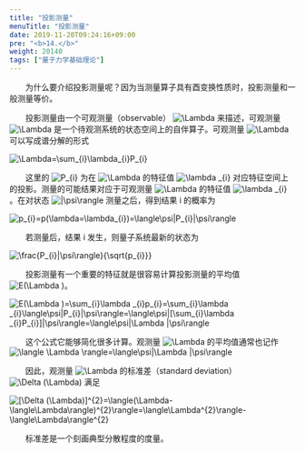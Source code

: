 ```yaml
---
title: "投影测量"
menuTitle: "投影测量"
date: 2019-11-20T09:24:16+09:00
pre: "<b>14.</b>"
weight: 20140
tags: ["量子力学基础理论"]
---
```


&emsp;&emsp;为什么要介绍投影测量呢？因为当测量算子具有酉变换性质时，投影测量和一般测量等价。

&emsp;&emsp;投影测量由一个可观测量（observable）
<img src="https://latex.codecogs.com/gif.latex?\inline&space;\dpi{120}&space;\Lambda" title="\Lambda" style="margin: auto; display: inline;"/>
来描述，可观测量
<img src="https://latex.codecogs.com/gif.latex?\inline&space;\dpi{120}&space;\Lambda" title="\Lambda" style="margin: auto; display: inline;"/>
是一个待观测系统的状态空间上的自伴算子。可观测量
<img src="https://latex.codecogs.com/gif.latex?\inline&space;\dpi{120}&space;\Lambda" title="\Lambda" style="margin: auto; display: inline;"/>
可以写成谱分解的形式

<img src="https://latex.codecogs.com/gif.latex?\inline&space;\dpi{150}&space;\Lambda=\sum_{i}\lambda_{i}P_{i}" title="\Lambda=\sum_{i}\lambda_{i}P_{i}" />

&emsp;&emsp;这里的
<img src="https://latex.codecogs.com/gif.latex?\inline&space;\dpi{120}&space;P_{i}" title="P_{i}" style="margin: auto; display: inline;"/>
为在
<img src="https://latex.codecogs.com/gif.latex?\inline&space;\dpi{120}&space;\Lambda" title="\Lambda" style="margin: auto; display: inline;"/>
的特征值
<img src="https://latex.codecogs.com/gif.latex?\inline&space;\dpi{120}&space;\lambda&space;_{i}" title="\lambda _{i}" style="margin: auto; display: inline;"/>
对应特征空间上的投影。测量的可能结果对应于可观测量
<img src="https://latex.codecogs.com/gif.latex?\inline&space;\dpi{120}&space;\Lambda" title="\Lambda" style="margin: auto; display: inline;"/>
的特征值
<img src="https://latex.codecogs.com/gif.latex?\inline&space;\dpi{120}&space;\lambda&space;_{i}" title="\lambda _{i}" style="margin: auto; display: inline;"/>
。在对状态
<img src="https://latex.codecogs.com/gif.latex?\inline&space;\dpi{120}&space;|\psi\rangle" title="|\psi\rangle" style="margin: auto; display: inline;"/>
测量之后，得到结果 i 的概率为

<img src="https://latex.codecogs.com/gif.latex?\inline&space;\dpi{150}&space;p_{i}=p(\lambda=\lambda_{i})=\langle\psi|P_{i}|\psi\rangle" title="p_{i}=p(\lambda=\lambda_{i})=\langle\psi|P_{i}|\psi\rangle" />

&emsp;&emsp;若测量后，结果 i 发生，则量子系统最新的状态为

<img src="https://latex.codecogs.com/gif.latex?\inline&space;\dpi{180}&space;\frac{P_{i}|\psi\rangle}{\sqrt{p_{i}}}" title="\frac{P_{i}|\psi\rangle}{\sqrt{p_{i}}}" />

&emsp;&emsp;投影测量有一个重要的特征就是很容易计算投影测量的平均值
<img src="https://latex.codecogs.com/gif.latex?\inline&space;\dpi{120}&space;E(\Lambda&space;)" title="E(\Lambda )" style="margin: auto; display: inline;"/>。

<img src="https://latex.codecogs.com/gif.latex?\inline&space;\dpi{150}&space;E(\Lambda&space;)=\sum_{i}\lambda&space;_{i}p_{i}=\sum_{i}\lambda&space;_{i}\langle\psi|P_{i}|\psi\rangle=\langle\psi|[\sum_{i}\lambda&space;_{i}P_{i}]|\psi\rangle=\langle\psi|\Lambda&space;|\psi\rangle" title="E(\Lambda )=\sum_{i}\lambda _{i}p_{i}=\sum_{i}\lambda _{i}\langle\psi|P_{i}|\psi\rangle=\langle\psi|[\sum_{i}\lambda _{i}P_{i}]|\psi\rangle=\langle\psi|\Lambda |\psi\rangle" />

&emsp;&emsp;这个公式它能够简化很多计算。观测量 <img src="https://latex.codecogs.com/gif.latex?\inline&space;\dpi{120}&space;\Lambda" title="\Lambda" style="margin: auto; display: inline;"/> 
的平均值通常也记作
<img src="https://latex.codecogs.com/gif.latex?\inline&space;\dpi{120}&space;\langle&space;\Lambda&space;\rangle=\langle\psi|\Lambda&space;|\psi\rangle" title="\langle \Lambda \rangle=\langle\psi|\Lambda |\psi\rangle" style="margin: auto; display: inline;"/>

&emsp;&emsp;因此，观测量
<img src="https://latex.codecogs.com/gif.latex?\inline&space;\dpi{120}&space;\Lambda" title="\Lambda" style="margin: auto; display: inline;"/>
的标准差（standard deviation）
<img src="https://latex.codecogs.com/gif.latex?\inline&space;\dpi{120}&space;\Delta&space;(\Lambda)" title="\Delta (\Lambda)" style="margin: auto; display: inline;"/>
满足

<img src="https://latex.codecogs.com/gif.latex?\inline&space;\dpi{150}&space;[\Delta&space;(\Lambda)]^{2}=\langle(\Lambda-\langle\Lambda\rangle)^{2}\rangle=\langle\Lambda^{2}\rangle-\langle\Lambda\rangle^{2}" title="[\Delta (\Lambda)]^{2}=\langle(\Lambda-\langle\Lambda\rangle)^{2}\rangle=\langle\Lambda^{2}\rangle-\langle\Lambda\rangle^{2}" />

&emsp;&emsp;标准差是一个刻画典型分散程度的度量。